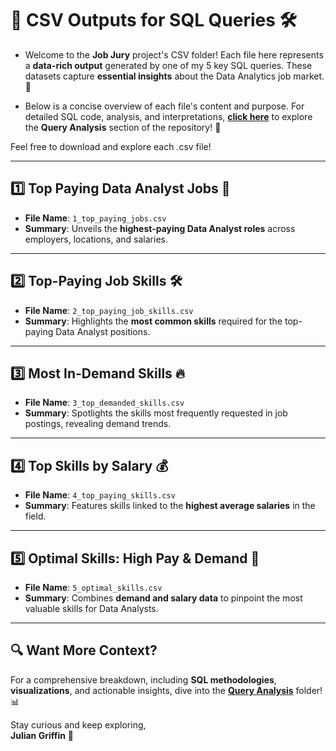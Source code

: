 # 📁 **CSV Outputs for SQL Queries** 🛠️

- Welcome to the **Job Jury** project's CSV folder! Each file here represents a **data-rich output** generated by one of my 5 key SQL queries. These datasets capture **essential insights** about the Data Analytics job market. 🚀  

- Below is a concise overview of each file's content and purpose. For detailed SQL code, analysis, and interpretations, [**click here**](../SQL_Queries) to explore the **Query Analysis** section of the repository! 🌟

Feel free to download and explore each .csv file!

---

## 1️⃣ **Top Paying Data Analyst Jobs** 💼
- **File Name**: `1_top_paying_jobs.csv`  
- **Summary**: Unveils the **highest-paying Data Analyst roles** across employers, locations, and salaries.  

---

## 2️⃣ **Top-Paying Job Skills** 🛠️
- **File Name**: `2_top_paying_job_skills.csv`  
- **Summary**: Highlights the **most common skills** required for the top-paying Data Analyst positions.  

---

## 3️⃣ **Most In-Demand Skills** 🔥
- **File Name**: `3_top_demanded_skills.csv`  
- **Summary**: Spotlights the skills most frequently requested in job postings, revealing demand trends.  

---

## 4️⃣ **Top Skills by Salary** 💰
- **File Name**: `4_top_paying_skills.csv`  
- **Summary**: Features skills linked to the **highest average salaries** in the field.  

---

## 5️⃣ **Optimal Skills: High Pay & Demand** 🎯
- **File Name**: `5_optimal_skills.csv`  
- **Summary**: Combines **demand and salary data** to pinpoint the most valuable skills for Data Analysts.  

---

## 🔍 **Want More Context?**  
For a comprehensive breakdown, including **SQL methodologies**, **visualizations**, and actionable insights, dive into the [**Query Analysis**](./SQL_Queries) folder! 📊  

Stay curious and keep exploring,  
**Julian Griffin** 🌟

